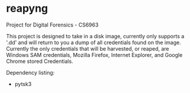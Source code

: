 reapyng
=======

Project for Digital Forensics - CS6963

This project is designed to take in a disk image, currently only supports a '.dd' and
will return to you a dump of all credentials found on the image.  Currently the only
credentials that will be harvested, or reaped, are Windows SAM credentials, Mozilla
Firefox, Internet Explorer, and Google Chrome stored Credentials.

Dependency listing:

* pytsk3
